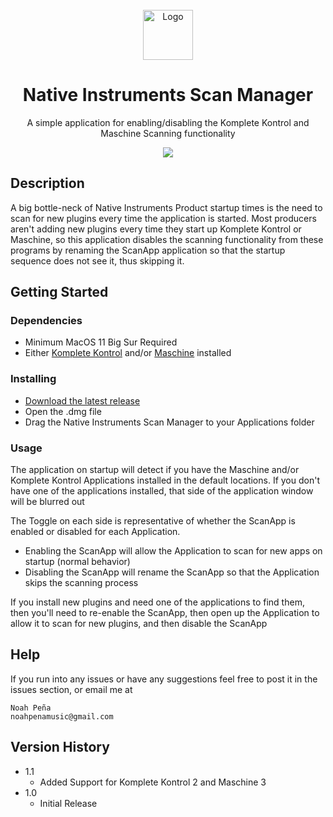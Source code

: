 
<br />
<div align="center">
   <img src="https://github.com/NoahPena/Native-Instruments-Scan-Manager/blob/main/Komplete%20Kontrol%20Speed%20Up/Assets.xcassets/AppIcon.appiconset/AppIcon_512.png" alt="Logo" width="80" height="80">

# Native Instruments Scan Manager

A simple application for enabling/disabling the Komplete Kontrol and Maschine Scanning functionality

![](https://github.com/NoahPena/Native-Instruments-Scan-Manager/blob/main/AppScreenshot.png)

</div>

## Description

A big bottle-neck of Native Instruments Product startup times is the need to scan for new plugins every time the application is started. Most producers aren't adding new plugins every time they start up Komplete Kontrol or Maschine, so this application disables the scanning functionality from these programs by renaming the ScanApp application so that the startup sequence does not see it, thus skipping it. 

## Getting Started

### Dependencies

* Minimum MacOS 11 Big Sur Required
* Either [Komplete Kontrol](https://www.native-instruments.com/en/products/komplete/bundles/komplete-kontrol/) and/or [Maschine](https://www.native-instruments.com/en/products/maschine/production-systems/maschine/) installed

### Installing

* [Download the latest release](https://github.com/NoahPena/Native-Instruments-Scan-Manager/releases)
* Open the .dmg file
* Drag the Native Instruments Scan Manager to your Applications folder

### Usage

The application on startup will detect if you have the Maschine and/or Komplete Kontrol Applications installed in the default locations. If you don't have one of the applications installed, that side of the application window will be blurred out

The Toggle on each side is representative of whether the ScanApp is enabled or disabled for each Application.

* Enabling the ScanApp will allow the Application to scan for new apps on startup (normal behavior)
* Disabling the ScanApp will rename the ScanApp so that the Application skips the scanning process

If you install new plugins and need one of the applications to find them, then you'll need to re-enable the ScanApp, then open up the Application to allow it to scan for new plugins, and then disable the ScanApp

## Help

If you run into any issues or have any suggestions feel free to post it in the issues section, or email me at

```
Noah Peña
noahpenamusic@gmail.com
```

## Version History

* 1.1
    * Added Support for Komplete Kontrol 2 and Maschine 3
* 1.0
    * Initial Release
